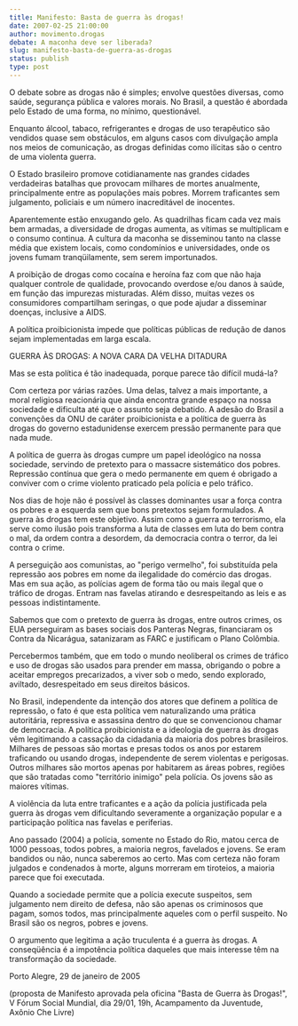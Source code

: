 ```yaml
---
title: Manifesto: Basta de guerra às drogas! 
date: 2007-02-25 21:00:00
author: movimento.drogas
debate: A maconha deve ser liberada?
slug: manifesto-basta-de-guerra-as-drogas
status: publish 
type: post
---
```


  

 O debate sobre as drogas não é simples; envolve questões diversas, como saúde, segurança pública e valores morais. No Brasil, a questão é abordada pelo Estado de uma forma, no mínimo, questionável.   

  

 Enquanto álcool, tabaco, refrigerantes e drogas de uso terapêutico são vendidos quase sem obstáculos, em alguns casos com divulgação ampla nos meios de comunicação, as drogas definidas como ilícitas são o centro de uma violenta guerra.   

  

 O Estado brasileiro promove cotidianamente nas grandes cidades verdadeiras batalhas que provocam milhares de mortes anualmente, principalmente entre as populações mais pobres. Morrem traficantes sem julgamento, policiais e um número inacreditável de inocentes.   

  

 Aparentemente estão enxugando gelo. As quadrilhas ficam cada vez mais bem armadas, a diversidade de drogas aumenta, as vítimas se multiplicam e o consumo continua. A cultura da maconha se disseminou tanto na classe média que existem locais, como condomínios e universidades, onde os jovens fumam tranqüilamente, sem serem importunados.   

  

 A proibição de drogas como cocaína e heroína faz com que não haja qualquer controle de qualidade, provocando overdose e/ou danos à saúde, em função das impurezas misturadas. Além disso, muitas vezes os consumidores compartilham seringas, o que pode ajudar a disseminar doenças, inclusive a AIDS.   

  

 A política proibicionista impede que políticas públicas de redução de danos sejam implementadas em larga escala.   

  

GUERRA ÀS DROGAS: A NOVA CARA DA VELHA DITADURA   

 Mas se esta política é tão inadequada, porque parece tão difícil mudá-la?   

  

 Com certeza por várias razões. Uma delas, talvez a mais importante, a moral religiosa reacionária que ainda encontra grande espaço na nossa sociedade e dificulta até que o assunto seja debatido. A adesão do Brasil a convenções da ONU de caráter proibicionista e a política de guerra às drogas do governo estadunidense exercem pressão permanente para que nada mude.   

  

 A política de guerra às drogas cumpre um papel ideológico na nossa sociedade, servindo de pretexto para o massacre sistemático dos pobres. Repressão contínua que gera o medo permanente em quem é obrigado a conviver com o crime violento praticado pela polícia e pelo tráfico.   

  

 Nos dias de hoje não é possível às classes dominantes usar a força contra os pobres e a esquerda sem que bons pretextos sejam formulados. A guerra às drogas tem este objetivo. Assim como a guerra ao terrorismo, ela serve como ilusão pois transforma a luta de classes em luta do bem contra o mal, da ordem contra a desordem, da democracia contra o terror, da lei contra o crime.   

  

 A perseguição aos comunistas, ao "perigo vermelho", foi substituída pela repressão aos pobres em nome da ilegalidade do comércio das drogas. Mas em sua ação, as polícias agem de forma tão ou mais ilegal que o tráfico de drogas. Entram nas favelas atirando e desrespeitando as leis e as pessoas indistintamente.   

  

 Sabemos que com o pretexto de guerra às drogas, entre outros crimes, os EUA perseguiram as bases sociais dos Panteras Negras, financiaram os Contra da Nicarágua, satanizaram as FARC e justificam o Plano Colômbia.   

  

 Percebermos também, que em todo o mundo neoliberal os crimes de tráfico e uso de drogas são usados para prender em massa, obrigando o pobre a aceitar empregos precarizados, a viver sob o medo, sendo explorado, aviltado, desrespeitado em seus direitos básicos.   

  

 No Brasil, independente da intenção dos atores que definem a política de repressão, o fato é que esta política vem naturalizando uma prática autoritária, repressiva e assassina dentro do que se convencionou chamar de democracia. A política proibicionista e a ideologia de guerra às drogas vêm legitimando a cassação da cidadania da maioria dos pobres brasileiros. Milhares de pessoas são mortas e presas todos os anos por estarem traficando ou usando drogas, independente de serem violentas e perigosas. Outros milhares são mortos apenas por habitarem as áreas pobres, regiões que são tratadas como "território inimigo" pela polícia. Os jovens são as maiores vítimas.   

  

 A violência da luta entre traficantes e a ação da polícia justificada pela guerra às drogas vem dificultando severamente a organização popular e a participação política nas favelas e periferias.  

  

 Ano passado (2004) a polícia, somente no Estado do Rio, matou cerca de 1000 pessoas, todos pobres, a maioria negros, favelados e jovens. Se eram bandidos ou não, nunca saberemos ao certo. Mas com certeza não foram julgados e condenados à morte, alguns morreram em tiroteios, a maioria parece que foi executada.   

  

 Quando a sociedade permite que a polícia execute suspeitos, sem julgamento nem direito de defesa, não são apenas os criminosos que pagam, somos todos, mas principalmente aqueles com o perfil suspeito. No Brasil são os negros, pobres e jovens.   

  

 O argumento que legitima a ação truculenta é a guerra às drogas. A conseqüência é a impotência política daqueles que mais interesse têm na transformação da sociedade.   

Porto Alegre, 29 de janeiro de 2005   

(proposta de Manifesto aprovada pela oficina "Basta de Guerra às Drogas!", V Fórum Social Mundial, dia 29/01, 19h, Acampamento da Juventude, Axônio Che Livre)
